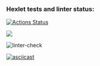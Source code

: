 ### Hexlet tests and linter status:
[![Actions Status](https://github.com/devriez/python-project-lvl1/workflows/hexlet-check/badge.svg)](https://github.com/devriez/python-project-lvl1/actions)

<a href="https://codeclimate.com/github/codeclimate/codeclimate/maintainability"><img src="https://api.codeclimate.com/v1/badges/a99a88d28ad37a79dbf6/maintainability" /></a>

![linter-check](https://github.com/devriez/python-project-lvl1/workflows/linter-check/badge.svg)

[![asciicast](https://asciinema.org/a/r3GBzZ7cJ8bEgsxYlYWEy5dE0.svg)](https://asciinema.org/a/r3GBzZ7cJ8bEgsxYlYWEy5dE0)
